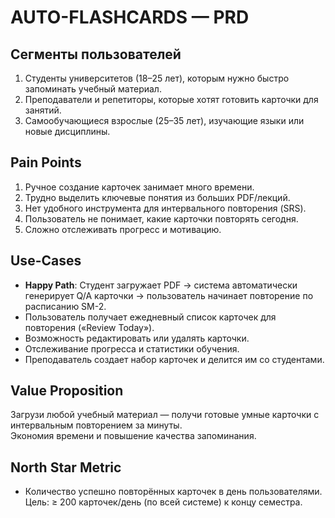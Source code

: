 # AUTO-FLASHCARDS — PRD

## Сегменты пользователей

1. Студенты университетов (18–25 лет), которым нужно быстро запоминать учебный материал.
2. Преподаватели и репетиторы, которые хотят готовить карточки для занятий.
3. Самообучающиеся взрослые (25–35 лет), изучающие языки или новые дисциплины.

## Pain Points

1. Ручное создание карточек занимает много времени.
2. Трудно выделить ключевые понятия из больших PDF/лекций.
3. Нет удобного инструмента для интервального повторения (SRS).
4. Пользователь не понимает, какие карточки повторять сегодня.
5. Сложно отслеживать прогресс и мотивацию.

## Use-Cases

- **Happy Path**: Студент загружает PDF → система автоматически генерирует Q/A карточки → пользователь начинает повторение по расписанию SM-2.
- Пользователь получает ежедневный список карточек для повторения («Review Today»).
- Возможность редактировать или удалять карточки.
- Отслеживание прогресса и статистики обучения.
- Преподаватель создает набор карточек и делится им со студентами.

## Value Proposition

Загрузи любой учебный материал — получи готовые умные карточки с интервальным повторением за минуты.  
Экономия времени и повышение качества запоминания.

## North Star Metric

- Количество успешно повторённых карточек в день пользователями.  
  Цель: ≥ 200 карточек/день (по всей системе) к концу семестра.
